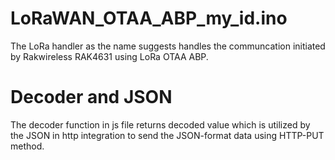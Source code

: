 # LoRaWAN_OTAA_ABP_my_id.ino
The LoRa handler as the name suggests handles the communcation initiated by Rakwireless RAK4631 using LoRa OTAA ABP.
# Decoder and JSON
The decoder function in js file returns decoded value which is utilized by the JSON in http integration to send the JSON-format data using HTTP-PUT method.  

